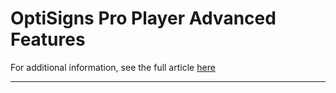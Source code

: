 # OptiSigns Pro Player Advanced Features

For additional information, see the full article [here](https://support.optisigns.com/hc/en-us/articles/35577511423635)

---
